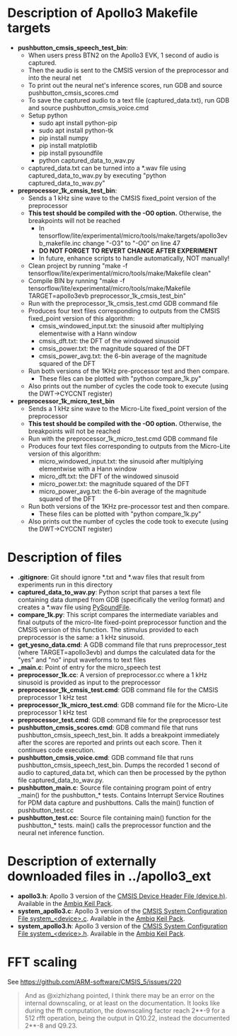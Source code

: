 # Description of Apollo3 Makefile targets

*   **pushbutton_cmsis_speech_test_bin**:
    *   When users press BTN2 on the Apollo3 EVK, 1 second of audio is captured.
    *   Then the audio is sent to the CMSIS version of the preprocessor and into
        the neural net
    *   To print out the neural net's inference scores, run GDB and source
        pushbutton\_cmsis\_scores.cmd
    *   To save the captured audio to a text file (captured\_data.txt), run GDB
        and source pushbutton\_cmsis\_voice.cmd
    *   Setup python
        *   sudo apt install python-pip
        *   sudo apt install python-tk
        *   pip install numpy
        *   pip install matplotlib
        *   pip install pysoundfile
        *   python captured_data_to_wav.py
    *   captured\_data.txt can be turned into a \*.wav file using
        captured\_data\_to\_wav.py by executing "python
        captured\_data\_to\_wav.py"
*   **preprocessor_1k_cmsis_test_bin**:
    *   Sends a 1 kHz sine wave to the CMSIS fixed\_point version of the
        preprocessor
    *   **This test should be compiled with the -O0 option.** Otherwise, the
        breakpoints will not be reached
        *   In
            tensorflow/lite/experimental/micro/tools/make/targets/apollo3evb_makefile.inc
            change "-O3" to "-O0" on line 47
        *   **DO NOT FORGET TO REVERT CHANGE AFTER EXPERIMENT**
        *   In future, enhance scripts to handle automatically, NOT manually!
    *   Clean project by running "make -f
        tensorflow/lite/experimental/micro/tools/make/Makefile clean"
    *   Compile BIN by running "make -f
        tensorflow/lite/experimental/micro/tools/make/Makefile TARGET=apollo3evb
        preprocessor_1k_cmsis_test_bin"
    *   Run with the preprocessor\_1k\_cmsis\_test.cmd GDB command file
    *   Produces four text files corresponding to outputs from the CMSIS
        fixed\_point version of this algorithm:
        *   cmsis_windowed_input.txt: the sinusoid after multiplying elementwise
            with a Hann window
        *   cmsis_dft.txt: the DFT of the windowed sinusoid
        *   cmsis_power.txt: the magnitude squared of the DFT
        *   cmsis_power_avg.txt: the 6-bin average of the magnitude squared of
            the DFT
    *   Run both versions of the 1KHz pre-processor test and then compare.
        *   These files can be plotted with "python compare\_1k.py"
    *   Also prints out the number of cycles the code took to execute (using the
        DWT->CYCCNT register)
*   **preprocessor_1k_micro_test_bin**
    *   Sends a 1 kHz sine wave to the Micro-Lite fixed\_point version of the
        preprocessor
    *   **This test should be compiled with the -O0 option.** Otherwise, the
        breakpoints will not be reached
    *   Run with the preprocessor\_1k\_micro\_test.cmd GDB command file
    *   Produces four text files corresponding to outputs from the Micro-Lite
        version of this algorithm:
        *   micro_windowed_input.txt: the sinusoid after multiplying elementwise
            with a Hann window
        *   micro_dft.txt: the DFT of the windowed sinusoid
        *   micro_power.txt: the magnitude squared of the DFT
        *   micro_power_avg.txt: the 6-bin average of the magnitude squared of
            the DFT
    *   Run both versions of the 1KHz pre-processor test and then compare.
        *   These files can be plotted with "python compare\_1k.py"
    *   Also prints out the number of cycles the code took to execute (using the
        DWT->CYCCNT register)

# Description of files

*   **.gitignore**: Git should ignore \*.txt and \*.wav files that result from
    experiments run in this directory
*   **captured\_data\_to\_wav.py**: Python script that parses a text file
    containing data dumped from GDB (specifically the verilog format) and
    creates a \*.wav file using
    [PySoundFile](https://pysoundfile.readthedocs.io/en/0.9.0/).
*   **compare\_1k.py**: This script compares the intermediate variables and
    final outputs of the micro-lite fixed-point preprocessor function and the
    CMSIS version of this function. The stimulus provided to each preprocessor
    is the same: a 1 kHz sinusoid.
*   **get\_yesno\_data.cmd**: A GDB command file that runs preprocessor_test
    (where TARGET=apollo3evb) and dumps the calculated data for the "yes" and
    "no" input waveforms to text files
*   **\_main.c**: Point of entry for the micro_speech test
*   **preprocessor_1k.cc**: A version of preprocessor.cc where a 1 kHz sinusoid
    is provided as input to the preprocessor
*   **preprocessor_1k_cmsis_test.cmd**: GDB command file for the CMSIS
    preprocessor 1 kHz test
*   **preprocessor_1k_micro_test.cmd**: GDB command file for the Micro-Lite
    preprocessor 1 kHz test
*   **preprocessor_test.cmd**: GDB command file for the preprocessor test
*   **pushbutton_cmsis_scores.cmd**: GDB command file that runs
    pushbutton_cmsis_speech_test_bin. It adds a breakpoint immediately after the
    scores are reported and prints out each score. Then it continues code
    execution.
*   **pushbutton_cmsis_voice.cmd**: GDB command file that runs
    pushbutton_cmsis_speech_test_bin. Dumps the recorded 1 second of audio to
    captured_data.txt, which can then be processed by the python file
    captured_data_to_wav.py.
*   **pushbutton_main.c**: Source file containing program point of entry
    \_main() for the pushbutton\_\* tests. Contains Interrupt Service Routines
    for PDM data capture and pushbuttons. Calls the main() function of
    pushbutton_test.cc
*   **pushbutton_test.cc**: Source file containing main() function for the
    pushbutton\_\* tests. main() calls the preprocessor function and the neural
    net inference function.

# Description of externally downloaded files in ../apollo3_ext

*   **apollo3.h**: Apollo 3 version of the
    [CMSIS Device Header File (device.h)](https://www.keil.com/pack/doc/CMSIS/Core/html/device_h_pg.html).
    Available in the
    [Ambiq Keil Pack](http://s3.ambiqmicro.com/pack/AmbiqMicro.Apollo_DFP.1.1.0.pack).
*   **system_apollo3.c**: Apollo 3 version of the
    [CMSIS System Configuration File system\_\<device\>.c](https://www.keil.com/pack/doc/CMSIS/Core/html/system_c_pg.html).
    Available in the
    [Ambiq Keil Pack](http://s3.ambiqmicro.com/pack/AmbiqMicro.Apollo_DFP.1.1.0.pack).
*   **system_apollo3.h**: Apollo 3 version of the
    [CMSIS System Configuration File system\_\<device\>.h](https://www.keil.com/pack/doc/CMSIS/Core/html/system_c_pg.html).
    Available in the
    [Ambiq Keil Pack](http://s3.ambiqmicro.com/pack/AmbiqMicro.Apollo_DFP.1.1.0.pack).

# FFT scaling

See https://github.com/ARM-software/CMSIS_5/issues/220

> And as @xizhizhang pointed, I think there may be an error on the internal
> downscaling, or at least on the documentation. It looks like during the fft
> computation, the downscaling factor reach 2**-9 for a 512 rfft operation,
> being the output in Q10.22, instead the documented 2**-8 and Q9.23.
